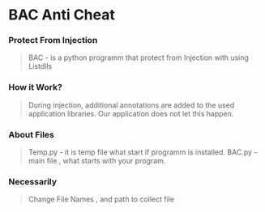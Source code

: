 # BAC Anti Cheat 
### Protect From Injection
>BAC - is a python programm that protect from Injection with using Listdlls
### How it Work?
>During injection, additional annotations are added to the used application libraries. Our application does not let this happen.
### About Files
>Temp.py - it is temp file what start if programm is installed.
>BAC.py - main file , what starts with your program.
### Necessarily
>Change File Names , and path to collect file 

